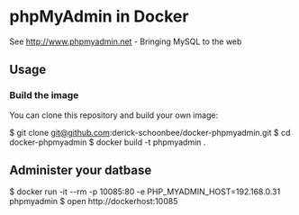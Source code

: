 # phpMyAdmin in Docker

See http://www.phpmyadmin.net - Bringing MySQL to the web

## Usage

### Build the image

You can clone this repository and build your own image:

   $ git clone git@github.com:derick-schoonbee/docker-phpmyadmin.git
   $ cd docker-phpmyadmin
   $ docker build -t phpmyadmin .

## Administer your datbase

   $ docker run -it --rm -p 10085:80 -e PHP_MYADMIN_HOST=192.168.0.31 phpmyadmin
   $ open http://dockerhost:10085
